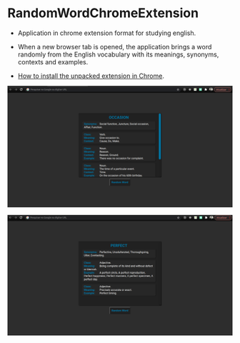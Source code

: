 # RandomWordChromeExtension

* Application in chrome extension format for studying english.
* When a new browser tab is opened, the application brings a word randomly from the English vocabulary with its meanings, synonyms, contexts and examples.

* <a href="https://webkul.com/blog/how-to-install-the-unpacked-extension-in-chrome/" target="_blank" >How to install the unpacked extension in Chrome</a>.

<kbd><img src="img/readme1.png"></kbd>

<kbd><img src="img/readme2.png"></kbd>